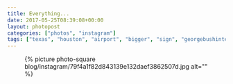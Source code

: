 ```yaml
---
title: Everything...
date: 2017-05-25T08:39:08+00:00
layout: photopost
categories: ["photos", "instagram"]
tags: ["texas", "houston", "airport", "bigger", "sign", "georgebushintercontinentalairport", "IAH"]
---
```


<figure class="photo photo--square">
  {% picture photo-square blog/instagram/79f4a1f82d843139e132daef3862507d.jpg alt="" %}
</figure>


